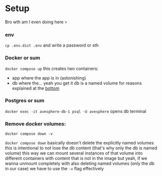 # Setup

Bro wth am I even doing here :skull:

### env

`cp .env.dist .env` and write a password or sth

### Docker or sum

`docker compose up`
this creates two containers:

- app where the app is in (astonishing)
- db where the... yeah you get it
  db is a named volume for reasons explained at the [bottom](#remove-docker-volumes)

### Postgres or sum

`docker exec -it avesphere-db-1 psql -U avesphere`
opens db terminal

### Remove docker volumes:

`docker compose down -v`

`docker compose down` basically doesn't delete the explicitly named volumes
this is intentional to not lose the db content (that's why only the db is named volume)
this way we can mount several instances of that volume into different containers with content that is not in the image
but yeah, if we wanna unmount completely with also deleting named volumes (only the db in our case) we have to use the `-v` flag effectively
